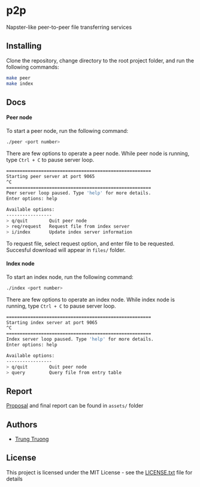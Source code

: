# p2p

Napster-like peer-to-peer file transferring services

## Installing

Clone the repository, change directory to the root project folder, and run the following commands:
```sh
make peer
make index
```

## Docs
#### Peer node

To start a peer node, run the following command:
```sh
./peer <port number>
```

There are few options to operate a peer node. While peer node is running, type `Ctrl + C` to pause server loop.

```sh
======================================================
Starting peer server at port 9065
^C
======================================================
Peer server loop paused. Type 'help' for more details.
Enter options: help

Available options:
-----------------
> q/quit        Quit peer node
> req/request   Request file from index server
> i/index       Update index server information
```

To request file, select request option, and enter file to be requested. Succesful download will appear in `files/` folder.

#### Index node
To start an index node, run the following command:
```sh
./index <port number>
```

There are few options to operate an index node. While index node is running, type `Ctrl + C` to pause server loop.

```sh
======================================================
Starting index server at port 9065
^C
======================================================
Index server loop paused. Type 'help' for more details.
Enter options: help

Available options:
-----------------
> q/quit        Quit peer node
> query         Query file from entry table
```

## Report
[Proposal](assets/proposal.pdf) and final report can be found in `assets/` folder

## Authors

* [Trung Truong](https://github.com/ttrung149)

## License

This project is licensed under the MIT License - see the [LICENSE.txt](LICENSE.txt) file for details
